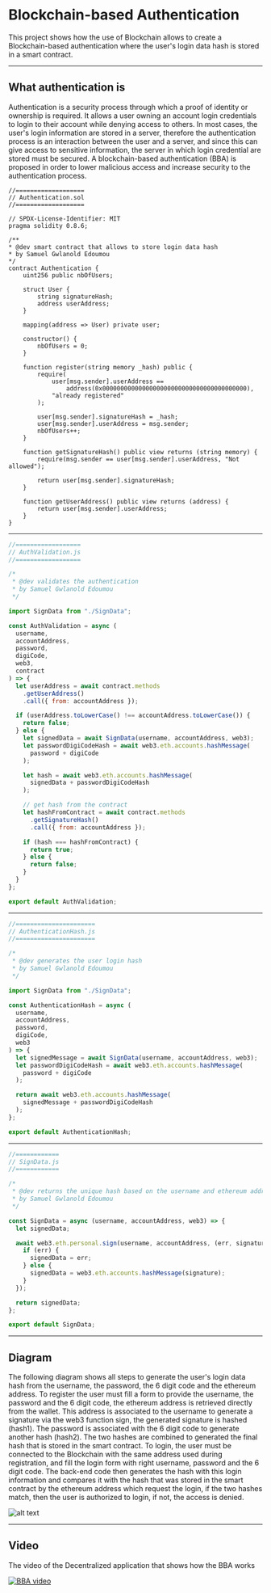 # Blockchain-based Authentication

This project shows how the use of Blockchain allows to create a Blockchain-based authentication where the user's login data hash is stored in a smart contract.

---

## What authentication is

Authentication is a security process through which a proof of identity or ownership is required. It allows a user owning an account login credentials to login to their account while denying access to others. In most cases, the user's login information are stored in a server, therefore the authentication process is an interaction between the user and a server, and since this can give access to sensitive information, the server in which login credential are stored must be secured. A blockchain-based authentication (BBA) is proposed in order to lower malicious access and increase security to the authentication process.



```solidity
//===================
// Authentication.sol
//===================

// SPDX-License-Identifier: MIT
pragma solidity 0.8.6;

/**
* @dev smart contract that allows to store login data hash
* by Samuel Gwlanold Edoumou
*/
contract Authentication {
    uint256 public nbOfUsers;

    struct User {
        string signatureHash;
        address userAddress;
    }

    mapping(address => User) private user;

    constructor() {
        nbOfUsers = 0;
    }

    function register(string memory _hash) public {
        require(
            user[msg.sender].userAddress ==
                address(0x0000000000000000000000000000000000000000),
            "already registered"
        );

        user[msg.sender].signatureHash = _hash;
        user[msg.sender].userAddress = msg.sender;
        nbOfUsers++;
    }

    function getSignatureHash() public view returns (string memory) {
        require(msg.sender == user[msg.sender].userAddress, "Not allowed");

        return user[msg.sender].signatureHash;
    }

    function getUserAddress() public view returns (address) {
        return user[msg.sender].userAddress;
    }
}
```

---

```javascript
//==================
// AuthValidation.js
//==================

/*
 * @dev validates the authentication
 * by Samuel Gwlanold Edoumou
 */

import SignData from "./SignData";

const AuthValidation = async (
  username,
  accountAddress,
  password,
  digiCode,
  web3,
  contract
) => {
  let userAddress = await contract.methods
    .getUserAddress()
    .call({ from: accountAddress });

  if (userAddress.toLowerCase() !== accountAddress.toLowerCase()) {
    return false;
  } else {
    let signedData = await SignData(username, accountAddress, web3);
    let passwordDigiCodeHash = await web3.eth.accounts.hashMessage(
      password + digiCode
    );

    let hash = await web3.eth.accounts.hashMessage(
      signedData + passwordDigiCodeHash
    );

    // get hash from the contract
    let hashFromContract = await contract.methods
      .getSignatureHash()
      .call({ from: accountAddress });

    if (hash === hashFromContract) {
      return true;
    } else {
      return false;
    }
  }
};

export default AuthValidation;
```

---

```javascript
//======================
// AuthenticationHash.js
//======================

/*
 * @dev generates the user login hash
 * by Samuel Gwlanold Edoumou
 */

import SignData from "./SignData";

const AuthenticationHash = async (
  username,
  accountAddress,
  password,
  digiCode,
  web3
) => {
  let signedMessage = await SignData(username, accountAddress, web3);
  let passwordDigiCodeHash = await web3.eth.accounts.hashMessage(
    password + digiCode
  );

  return await web3.eth.accounts.hashMessage(
    signedMessage + passwordDigiCodeHash
  );
};

export default AuthenticationHash;
```

---

```javascript
//============
// SignData.js
//============

/*
 * @dev returns the unique hash based on the username and ethereum address
 * by Samuel Gwlanold Edoumou
 */

const SignData = async (username, accountAddress, web3) => {
  let signedData;

  await web3.eth.personal.sign(username, accountAddress, (err, signature) => {
    if (err) {
      signedData = err;
    } else {
      signedData = web3.eth.accounts.hashMessage(signature);
    }
  });

  return signedData;
};

export default SignData;
```

---

## Diagram

The following diagram shows all steps to generate the user's login data hash from the username, the password, the 6 digit code and the ethereum address. To register the user must fill a form to provide the username, the password and the 6 digit code, the ethereum address is retrieved directly from the wallet. This address is associated to the username to generate a signature via the web3 function sign, the generated signature is hashed (hash1). The password is associated with the 6 digit code to generate another hash (hash2). The two hashes are combined to generated the final hash that is stored in the smart contract. To login, the user must be connected to the Blockchain with the same address used during registration, and fill the login form with right username, password and the 6 digit code. The back-end code then generates the hash with this login information and compares it with the hash that was stored in the smart contract by the ethereum address which request the login, if the two hashes match, then the user is authorized to login, if not, the access is denied.

![alt text](https://github.com/Edoumou/blockchain-based-authentication/blob/main/client/src/img/pdf/diagram.png "BBA diagram")

---

## Video

The video of the Decentralized application that shows how the BBA works

<a href="https://vimeo.com/567987840">
    <img src='https://github.com/Edoumou/blockchain-based-authentication/blob/main/client/src/img/pdf/video_img.png' alt='BBA video' />
</a>
